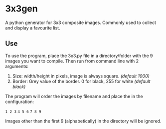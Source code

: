 # 3x3gen

A python generator for 3x3 composite images. Commonly used to collect and display a favourite list.

## Use

To use the program, place the 3x3.py file in a directory/folder with the 9 images you want to compile. Then run from command line with 2 arguments:

1. Size: width/height in pixels, image is always square. *(default 1000)*
2. Border: Grey value of the border. 0 for black, 255 for white *(default black)*

The program will order the images by filename and place the in the configuration:

`1 2 3`
`4 5 6`
`7 8 9`

Images other than the first 9 (alphabetically) in the directory will be ignored.